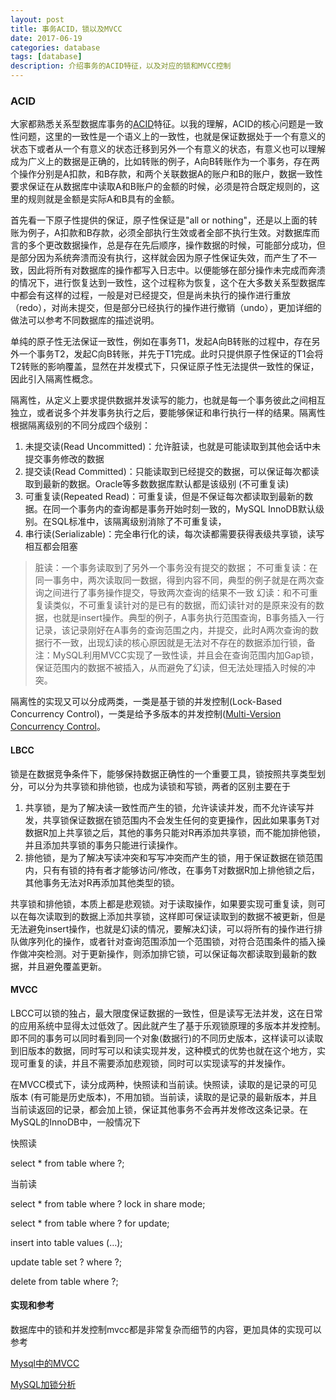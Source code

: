 ```yaml
---
layout: post
title: 事务ACID，锁以及MVCC
date: 2017-06-19
categories: database
tags: [database]
description: 介绍事务的ACID特征，以及对应的锁和MVCC控制
---
```


### ACID

大家都熟悉关系型数据库事务的[ACID](https://en.wikipedia.org/wiki/ACID)特征。以我的理解，ACID的核心问题是一致性问题，这里的一致性是一个语义上的一致性，也就是保证数据处于一个有意义的状态下或者从一个有意义的状态迁移到另外一个有意义的状态，有意义也可以理解成为广义上的数据是正确的，比如转账的例子，A向B转账作为一个事务，存在两个操作分别是A扣款，和B存款，和两个关联数据A的账户和B的账户，数据一致性要求保证在从数据库中读取A和B账户的金额的时候，必须是符合既定规则的，这里的规则就是金额是实际A和B具有的金额。

首先看一下原子性提供的保证，原子性保证是"all or nothing"，还是以上面的转账为例子，A扣款和B存款，必须全部执行生效或者全部不执行生效。对数据库而言的多个更改数据操作，总是存在先后顺序，操作数据的时候，可能部分成功，但是部分因为系统奔溃而没有执行，这样就会因为原子性保证失效，而产生了不一致，因此将所有对数据库的操作都写入日志中。以便能够在部分操作未完成而奔溃的情况下，进行恢复达到一致性，这个过程称为恢复，这个在大多数关系型数据库中都会有这样的过程，一般是对已经提交，但是尚未执行的操作进行重放（redo），对尚未提交，但是部分已经执行的操作进行撤销（undo），更加详细的做法可以参考不同数据库的描述说明。

单纯的原子性无法保证一致性，例如在事务T1，发起A向B转账的过程中，存在另外一个事务T2，发起C向B转账，并先于T1完成。此时只提供原子性保证的T1会将T2转账的影响覆盖，显然在并发模式下，只保证原子性无法提供一致性的保证，因此引入隔离性概念。

隔离性，从定义上要求提供数据并发读写的能力，也就是每一个事务彼此之间相互独立，或者说多个并发事务执行之后，要能够保证和串行执行一样的结果。隔离性根据隔离级别的不同分成四个级别：

1. 未提交读(Read Uncommitted)：允许脏读，也就是可能读取到其他会话中未提交事务修改的数据
2. 提交读(Read Committed)：只能读取到已经提交的数据，可以保证每次都读取到最新的数据。Oracle等多数数据库默认都是该级别 (不可重复读)
3. 可重复读(Repeated Read)：可重复读，但是不保证每次都读取到最新的数据。在同一个事务内的查询都是事务开始时刻一致的，MySQL InnoDB默认级别。在SQL标准中，该隔离级别消除了不可重复读，
4. 串行读(Serializable)：完全串行化的读，每次读都需要获得表级共享锁，读写相互都会阻塞

> 脏读：一个事务读取到了另外一个事务没有提交的数据；
> 不可重复读：在同一事务中，两次读取同一数据，得到内容不同，典型的例子就是在两次查询之间进行了事务操作提交，导致两次查询的结果不一致
> 幻读：和不可重复读类似，不可重复读针对的是已有的数据，而幻读针对的是原来没有的数据，也就是insert操作。典型的例子，A事务执行范围查询，B事务插入一行记录，该记录刚好在A事务的查询范围之内，并提交，此时A两次查询的数据行不一致，出现幻读的核心原因就是无法对不存在的数据添加行锁，备注：MySQL利用MVCC实现了一致性读，并且会在查询范围内加Gap锁，保证范围内的数据不被插入，从而避免了幻读，但无法处理插入时候的冲突。

隔离性的实现又可以分成两类，一类是基于锁的并发控制(Lock-Based Concurrency Control)，一类是给予多版本的并发控制([Multi-Version Concurrency Control](http://en.wikipedia.org/wiki/Multiversion_concurrency_control)。

####  LBCC

锁是在数据竞争条件下，能够保持数据正确性的一个重要工具，锁按照共享类型划分，可以分为共享锁和排他锁，也成为读锁和写锁，两者的区别主要在于

1. 共享锁，是为了解决读一致性而产生的锁，允许读读并发，而不允许读写并发，共享锁保证数据在锁范围内不会发生任何的变更操作，因此如果事务T对数据R加上共享锁之后，其他的事务只能对R再添加共享锁，而不能加排他锁，并且添加共享锁的事务只能进行读操作。
2. 排他锁，是为了解决写读冲突和写写冲突而产生的锁，用于保证数据在锁范围内，只有有锁的持有者才能够访问/修改，在事务T对数据R加上排他锁之后，其他事务无法对R再添加其他类型的锁。

共享锁和排他锁，本质上都是悲观锁。对于读取操作，如果要实现可重复读，则可以在每次读取到的数据上添加共享锁，这样即可保证读取到的数据不被更新，但是无法避免insert操作，也就是幻读的情况，要解决幻读，可以将所有的操作进行排队做序列化的操作，或者针对查询范围添加一个范围锁，对符合范围条件的插入操作做冲突检测。对于更新操作，则添加排它锁，可以保证每次都读取到最新的数据，并且避免覆盖更新。

#### MVCC

LBCC可以锁的独占，最大限度保证数据的一致性，但是读写无法并发，这在日常的应用系统中显得太过低效了。因此就产生了基于乐观锁原理的多版本并发控制。即不同的事务可以同时看到同一个对象(数据行)的不同历史版本，这样读可以读取到旧版本的数据，同时写可以和读实现并发，这种模式的优势也就在这个地方，实现可重复的读，并且不需要添加悲观锁，同时可以实现读写的并发操作。

在MVCC模式下，读分成两种，快照读和当前读。快照读，读取的是记录的可见版本 (有可能是历史版本)，不用加锁。当前读，读取的是记录的最新版本，并且当前读返回的记录，都会加上锁，保证其他事务不会再并发修改这条记录。在MySQL的InnoDB中，一般情况下

快照读

select * from table where ?;

当前读

select * from table where ? lock in share mode;

select * from table where ? for update;

insert into table values (…);

update table set ? where ?;

delete from table where ?;

#### 实现和参考

数据库中的锁和并发控制mvcc都是非常复杂而细节的内容，更加具体的实现可以参考

[Mysql中的MVCC](http://blog.csdn.net/chen77716/article/details/6742128) 

[MySQL加锁分析](http://hedengcheng.com/?p=771)





